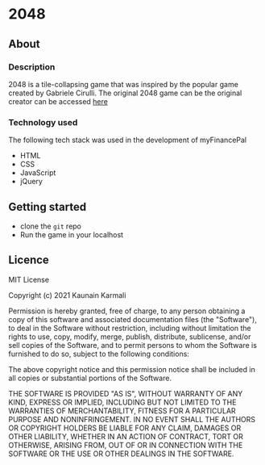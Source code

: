 # 2048

## About

### Description
2048 is a tile-collapsing game that was inspired by the popular game created by Gabriele Cirulli. The original 2048 game can be the original creator can be accessed [here](https://play2048.co/)

### Technology used
The following tech stack was used in the development of myFinancePal
* HTML
* CSS
* JavaScript
* jQuery

## Getting started
* clone the `git` repo 
* Run the game in your localhost

## Licence

MIT License

Copyright (c) 2021 Kaunain Karmali

Permission is hereby granted, free of charge, to any person obtaining a copy
of this software and associated documentation files (the "Software"), to deal
in the Software without restriction, including without limitation the rights
to use, copy, modify, merge, publish, distribute, sublicense, and/or sell
copies of the Software, and to permit persons to whom the Software is
furnished to do so, subject to the following conditions:

The above copyright notice and this permission notice shall be included in all
copies or substantial portions of the Software.

THE SOFTWARE IS PROVIDED "AS IS", WITHOUT WARRANTY OF ANY KIND, EXPRESS OR
IMPLIED, INCLUDING BUT NOT LIMITED TO THE WARRANTIES OF MERCHANTABILITY,
FITNESS FOR A PARTICULAR PURPOSE AND NONINFRINGEMENT. IN NO EVENT SHALL THE
AUTHORS OR COPYRIGHT HOLDERS BE LIABLE FOR ANY CLAIM, DAMAGES OR OTHER
LIABILITY, WHETHER IN AN ACTION OF CONTRACT, TORT OR OTHERWISE, ARISING FROM,
OUT OF OR IN CONNECTION WITH THE SOFTWARE OR THE USE OR OTHER DEALINGS IN THE
SOFTWARE.
